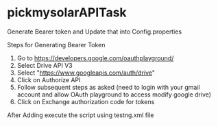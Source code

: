 # pickmysolarAPITask

Generate Bearer token and Update that into Config.properties

Steps for Generating Bearer Token
1. Go to https://developers.google.com/oauthplayground/
2. Select Drive API V3
3. Select "https://www.googleapis.com/auth/drive"
4. Click on Authorize API
5. Follow subsequent steps as asked (need to login with your gmail account and allow OAuth playground to access modify google drive)
6. Click on Exchange authorization code for tokens


After Adding execute the script using testng.xml file

